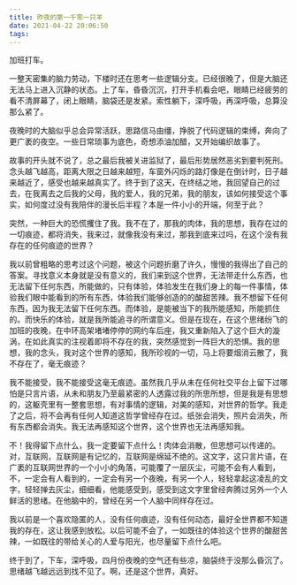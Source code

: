 ```yaml
---
title: 昨夜的第一千零一只羊
date: 2021-04-22 20:06:50
tags:
---
```


加班打车。

一整天密集的脑力劳动，下楼时还在思考一些逻辑分支。已经很晚了，但是大脑还无法马上进入沉静的状态。上了车，昏昏沉沉，打开手机看会吧，眼睛已经疲劳的看不清屏幕了，闭上眼睛，脑袋还是发紧。索性躺下，深呼吸，再深呼吸，总算没那么紧了。

夜晚时的大脑似乎总会异常活跃，思路信马由缰，挣脱了代码逻辑的束缚，奔向了更广袤的夜空。一些日常琐事为底色，奇想添油加醋，又开始编织故事了。

故事的开头就不说了，总之最后我被关进监狱了，最后形势居然恶劣到要判死刑。念头越飞越高，距离大限之日越来越短，车窗外闪烁的路灯像是在倒计时，日子越来越近了，感受也越来越真实了。终于到了这天，在终结之地，我回望自己的过去，在我离去之后我的父母，我的爱人，我的兄弟，我的朋友，该如何接受这个事实，如何度过没有我陪伴的漫长后半程？本是一件小小的开端，何至于此？

突然，一种巨大的恐慌攫住了我。我不在了，那我的肉体，我的思想，我存在过的一切痕迹，都将消失，我来过，就像我没有来过，那我到底来过吗，在这个没有我存在的任何痕迹的世界？

我以前曾粗略的思考过这个问题，被这个问题折磨了许久，慢慢的我得出了自己的答案。寻找意义本身就是没有意义的，我们来到这个世界，无法带走什么东西，也无法留下任何东西，所能做的，只有体验，体验发生在我们身上的每一件事情，体验我们眼中能看到的所有东西，体验我们能够创造的的酸甜苦辣。我不想留下任何东西，因为我无法留下任何东西。而体验，是能被当下的我所能感知，所能抓住的。而快乐的体验，就是我所能追寻的所谓意义。但是在现在，在这个思绪纷飞的加班的夜晚，在中环高架堵堵停停的网约车后座，我又重新陷入了这个巨大的漩涡，在如此真实的注视着即将不存在的我，突然感觉到一阵巨大的恐惧。我的思想，我的念头，我对这个世界的感知，我所珍视的一切，马上将要烟消云散了，我不存在了，毫无痕迹？

我不能接受，我不能接受这毫无痕迹。虽然我几乎从未在任何社交平台上留下过哪怕是只言片语，从未和朋友乃至最紧密的人透露过我的所思所想，但是我是有思想的，这躯壳里有一整套思想，有对事情的逻辑，对美的感知，对世界的哲学。我走了之后，将不会再有任何人知道这哲学曾经存在过。纸张会消失，照片会消失，所有东西都会消失。我无法再感知这个世界，这个世界也无法再感知我。

不！我得留下点什么，我一定要留下点什么！肉体会消散，但思想可以传递的。对，互联网，互联网是有记忆的，互联网是绵延不绝的。这文字，这只言片语，在广袤的互联网世界的一个小小的角落，可能覆了一层灰尘，可能不会有人看到，不，一定会有人看到的，一定会有另一个夜晚，有另一个人，轻轻拿起这凌乱的文字，轻轻掸去灰尘，细细看，他能感受到，感受到这文字里曾经奔腾过另外一个人鲜活的思绪。在他脑中的，曾经在另一个人脑中同样存在过。

我以前是一个喜欢隐匿的人，没有任何痕迹，没有任何动态，最好全世界都不知道我的存在，这让我感到放松。以后可能不会了，一如既往的体验这个世界的酸甜苦辣，一如既往的带给关心的人爱与阳光，也尽量留下点什么吧。

终于到了，下车，深呼吸，四月份夜晚的空气还有些凉，脑袋终于没那么昏沉了。思绪越飞越远远到找不见了。啊，还是这个世界，真好。
